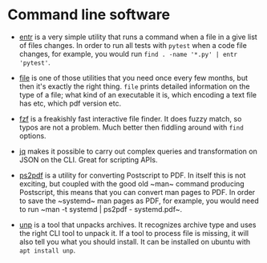 # Command line software

- [entr](http://eradman.com/entrproject/) is a very simple utility that runs a
  command when a file in a give list of files changes. In order to run all tests
  with `pytest` when a code file changes, for example, you would run `find .
  -name '*.py' | entr 'pytest'`.

- [file](https://en.wikipedia.org/wiki/File_(command)) is one of those utilities
  that you need once every few months, but then it's exactly the right thing.
  `file` prints detailed information on the type of a file; what kind of an
  executable it is, which encoding a text file has etc, which pdf version etc.

- [fzf](https://github.com/junegunn/fzf/) is a freakishly fast interactive file
  finder. It does fuzzy match, so typos are not a problem. Much better then
  fiddling around with `find` options.

- [jq](https://stedolan.github.io/jq/) makes it possible to carry out complex
  queries and transformation on JSON on the CLI. Great for scripting APIs.

- [ps2pdf](https://linux.die.net/man/1/ps2pdf) is a utility for converting
  Postscript to PDF. In itself this is not exciting, but coupled with the good
  old ~man~ command producing Postscript, this means that you can convert man
  pages to PDF. In order to save the ~systemd~ man pages as PDF, for example,
  you would need to run ~man -t systemd | ps2pdf - systemd.pdf~.

- [unp](https://github.com/mitsuhiko/unp) is a tool that unpacks archives. It
  recognizes archive type and uses the right CLI tool to unpack it. If a tool to
  process file is missing, it will also tell you what you should install. It can
  be installed on ubuntu with `apt install unp`.